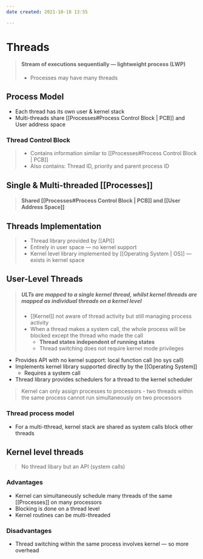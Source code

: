 ```yaml
---
date created: 2021-10-18 13:55

---
```


# Threads

> #### Stream of executions sequentially — lightweight process (LWP)
>
> - Processes may have many threads

## Process Model

- Each thread has its own user & kernel stack
- Multi-threads share [[Processes#Process Control Block | PCB]] and User address space

### Thread Control Block

> - Contains information similar to [[Processes#Process Control Block | PCB]]
> - Also contains: Thread ID, priority and parent process ID

## Single & Multi-threaded [[Processes]]

> #### Shared [[Processes#Process Control Block | PCB]] and [[User Address Space]]

## Threads Implementation

> - Thread library provided by [[API]]
> - Entirely in user space — no kernel support
> - Kernel level library implemented by [[Operating System | OS]] — exists in kernel space

## User-Level Threads

> ##### ULTs are mapped to a single kernel thread, whilst kernel threads are mapped as individual threads on a kernel level
>
> - [[Kernel]] not aware of thread activity but still managing process activity
> - When a thread makes a system call, the whole process will be blocked except the thread who made the call
>   - **Thread states independent of running states**
>   - Thread switching does not require kernel mode privileges

- Provides API with no kernel support: local function call (no sys call)
- Implements kernel library supported directly by the [[Operating System]]
  - Requires a system call
- Thread library provides schedulers for a thread to the kernel scheduler

> Kernel can only assign processes to processors - two threads within the same process cannot run simultaneously on two processors

### Thread process model

- For a multi-tthread, kernel stack are shared as system calls block other threads

## Kernel level threads

> No thread libary but an API (system calls)

### Advantages

- Kernel can simultaneously schedule many threads of the same [[Processes]] on many processors
- Blocking is done on a thread level
- Kernel routines can be multi-threaded

### Disadvantages

- Thread switching within the same process involves kernel — so more overhead
